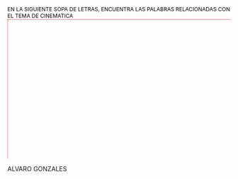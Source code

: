 <!DOCTYPE html>
<!--Created by Ardora - www.webardora.net-->
<!--ArdoraSopa-->
<!--bajo licencia Attribution-NonCommercial-NoDerivatives 4.0 International (CC BY-NC-ND 4.0)
para otros usos contacte con el autor-->
<html lang="es">
<head><meta charset="utf-8" /><title>SOPA DE LETRAS</title>
<link type="text/css" href="SOPA_resources/css/ardoraSopa.css" rel="stylesheet" />
<script language="javascript" type="text/javascript" src="SOPA_resources/js/jquery.js"></script>
<script language="javascript" type="text/javascript" src="SOPA_resources/js/jquery-ui.min.js"></script>
<script language="javascript" type="text/javascript" src="SOPA_resources/js/jquery.ui.touch-punch.min.js"></script>
<script language="javascript" type="text/javascript" src="SOPA_resources/js/ardoraSopaCFG.js"></script>
<script language="javascript" type="text/javascript" src="SOPA_resources/js/ardoraScorm.js"></script>
<script language="javascript" type="text/javascript" src="SOPA_resources/js/ardoraSopa.js"></script>
<script language="javascript" type="text/javascript" src="SOPA_resources/js/ardoraTab.js"></script>
</head>
<body onLoad="loadPage()" onbeforeunload="unloadPage()" onUnload="unloadPage()">
<div id="ardoraMain">
<div id="ardoraEnu"><SPAN style="font-size:12px;color:#000000">EN LA SIGUIENTE SOPA DE LETRAS, ENCUENTRA LAS PALABRAS RELACIONADAS CON EL TEMA DE CINEMATICA </SPAN></div>
  <div id="ardoraAct">
<canvas id="ardoraActBoard" width="990px" height="600px"></canvas>
<canvas id="ardoraActSel" width="990px" height="600px"></canvas>
<svg id="s_pointer" xmlns="http://www.w3.org/2000/svg" xmlns:xlink="http://www.w3.org/1999/xlink" width="558px" height="350px">
<line id="vertical" x1="0" y1="0" x2="0" y2="350" style="stroke:rgb(255,0,0);stroke-width:1" />
<line id="horizontal" x1="0" y1="0" x2="558" y2="0" style="stroke:rgb(255,0,0);stroke-width:1" />
<circle id="c_point" cx="0" cy="0" r="5"style="opacity:0.1;stroke:rgb(255,0,0);stroke-width:2"/></svg>
<canvas id="ardoraActCanvas" width="2px" height="2px"></canvas>
  </div>
<div id="ardoraTab">
  <canvas id="ardoraTabCanvas" width="70" height="88"></canvas>
</div></div>
<div id="ardoraAlumSCORM"><p></p></div>
<div id="ardoraAutor"><p>ALVARO GONZALES</p></div>
</body></html>
